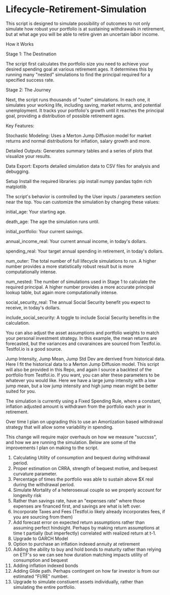 # Lifecycle-Retirement-Simulation
This script is designed to simulate possibility of outcomes to not only simulate how robust your portfolio is at sustaining withdrawals in retirement, but at what age you will be able to retire given an uncertain labor income. 



How it Works

Stage 1: The Destination

The script first calculates the portfolio size you need to achieve your desired spending goal at various retirement ages. It determines this by running many "nested" simulations to find the principal required for a specified success rate.

Stage 2: The Journey

Next, the script runs thousands of "outer" simulations. In each one, it simulates your working life, including saving, market returns, and potential unemployment. It tracks your portfolio's growth until it reaches the principal goal, providing a distribution of possible retirement ages.

Key Features:

Stochastic Modeling: Uses a Merton Jump Diffusion model for market returns and normal distributions for inflation, salary growth and more.

Detailed Outputs: Generates summary tables and a series of plots that visualize your results.

Data Export: Exports detailed simulation data to CSV files for analysis and debugging.

Setup
Install the required libraries:
pip install numpy pandas tqdm rich matplotlib


The script's behavior is controlled by the User inputs / parameters section near the top. You can customize the simulation by changing these values:

initial_age: Your starting age.

death_age: The age the simulation runs until.

initial_portfolio: Your current savings.

annual_income_real: Your current annual income, in today's dollars.

spending_real: Your target annual spending in retirement, in today's dollars.

num_outer: The total number of full lifecycle simulations to run. A higher number provides a more statistically robust result but is more computationally intense.

num_nested: The number of simulations used in Stage 1 to calculate the required principal. A higher number provides a more accurate principal lookup table, but again more computationally intense.

social_security_real: The annual Social Security benefit you expect to receive, in today's dollars.

include_social_security: A toggle to include Social Security benefits in the calculation.

You can also adjust the asset assumptions and portfolio weights to match your personal investment strategy. In this example, the mean returns are forecasted, but the variances and covarainces are sourced from Testfol.io. Testfol.io is a good source.

Jump Intensity, Jump Mean, Jump Std Dev are derrived from historical data. Here I fit the historical data to a Merton Jump Diffusion model. This script will also be provided in this Repo, and again I source a backtest of the portfolio from Testfol.io. If you want, you can alter these parameters to be whatever you would like. Here we have a large jump intensity with a low jump mean, but a low jump intensity and high jump mean might be better suited for you. 

The simulation is currently using a Fixed Spending Rule, where a constant, inflation adjusted amount is withdrawn from the portfolio each year in retirement. 

Over time I plan on upgrading this to use an Amortization based withdrawal strategy that will allow some variability in spending. 

This change will require major overhauls on how we measure "succsss", and how we are running the simulation. Below are some of the improvements I plan on making to the script.

1. Calculating Utility of consumption and bequest during withdrawal period.
2. Proper estimation on CRRA, strength of bequest motive, and bequest curvature parameter.
3. Percentage of times the portfolio was able to sustain above $X real during the withdrawal period.
4. Simulate Mortality of a heterosexual couple so we properly account for longevity risk
5. Rather than savings rate, have an "expenses rate" where those expenses are financed first, and savings are what is left over.
6. Incorporate Taxes and Fees (Testfol.io likely already incorporates fees, if you are sourcing from them)
7. Add forecast error on expected return assumptions rather than assuming perfect hindsight. Perhaps by making return assumptions at time t partially (but imperfectly) correlated with realized return at t-1.
8. Upgrade to GARCH Model
9. Option to purchase an inflation indexed annuity at retirement
10. Adding the ability to buy and hold bonds to maturity rather than relying on ETF's so we can see how duration matching impacts utility of consumption and bequest
11. Adding inflation indexed bonds
12. Adding Glide path. Perhaps contingent on how far investor is from our estimated "FI/RE" number.
13. Upgrade to simulate constiuent assets individually, rather than simulating the entire portfolio.
